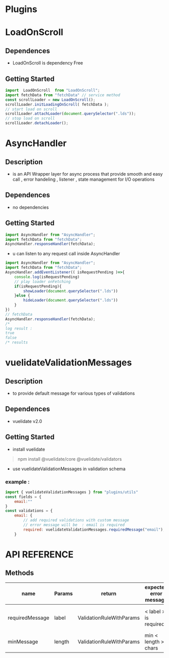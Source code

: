 # Plugins

# LoadOnScroll

## Dependences

- LoadOnScroll is dependency Free

## Getting Started

```javascript
import  LoadOnScroll  from "LoadOnScroll";
import fetchData from "fetchData" // service method
const scrollLoader = new LoadOnScroll();
scrollLoader.initLoadingOnScroll( fetchData );
// start load on scroll
scrollLoader.attachLoader(document.querySelector(".lds"));
// stop load on scroll
scrollLoader.detachLoader();
```

# AsyncHandler
## Description 
- is an API Wrapper layer for async process that provide smooth and easy call , error handeling , listener , state management for I/O operations
## Dependences
- no dependencies
## Getting Started
```javascript
import AsyncHandler from "AsyncHandler";
import fetchData from "fetchData";
AsyncHandler.responseHandler(fetchData);
```
- u can listen to any request call inside AsyncHandler
```javascript
import AsyncHandler from "AsyncHandler";
import fetchData from "fetchData";
AsyncHandler.addEventListener(( isRequestPending )=>{
    console.log(isRequestPending)
    // play loader onFetching
    if(isRequestPending){
        showLoader(document.querySelector(".lds"))
    }else {
        hideLoader(document.querySelector(".lds"))
    }
})
// fetchData
AsyncHandler.responseHandler(fetchData);
/*
log result :
true 
false
/* results 
```

# vuelidateValidationMessages
## Description
- to provide default message for various types of validations
## Dependences 
- vuelidate v2.0

## Getting Started
- install vuelidate 
> npm install @vuelidate/core @vuelidate/validators
- use vuelidateValidationMessages in validation schema 
### example : 
```js
import { vuelidateValidationMessages } from "plugins/utils"
const fields = {
    email:""
}
const validations = {
    email: {
        // add required validations with custom message
        // error message will be  : email is required
        required: vuelidateValidationMessages.requiredMessage("email"), 
    }
```
# API REFERENCE

## Methods

| name                | Params           | return | expected error message | description                                                        |
|---------------------|------------------|--------|-----------------|--------------------------------------------------------------------|
| requiredMessage | label | ValidationRuleWithParams   | < label > is required          | to modify required field error message |
| minMessage        | length             | ValidationRuleWithParams   | min < length > chars          | to start loadOnScroll                                              |

